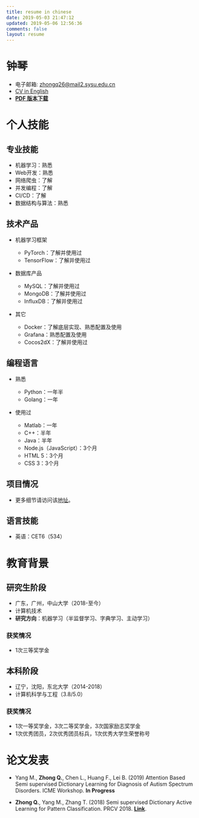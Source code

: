 ```yaml
---
title: resume in chinese
date: 2019-05-03 21:47:12
updated: 2019-05-06 12:56:36
comments: false
layout: resume
---
```

# 钟琴
- 电子邮箱: [zhongq26@mail2.sysu.edu.cn](mailto:zhongq26@mail2.sysu.edu.cn)
- [CV in English](https://cvblogs.cn/resume/resume_en.html)
- [**PDF 版本下载**](https://raw.githubusercontent.com/zhongqin0820/zhongqin0820.github.io/source-articles/source/resume/13202052146%E9%92%9F%E7%90%B4.pdf)

# 个人技能
## 专业技能
- 机器学习：熟悉
- Web开发：熟悉
- 网络爬虫：了解
- 并发编程：了解
- CI/CD：了解
- 数据结构与算法：熟悉

## 技术产品
- 机器学习框架
    - PyTorch：了解并使用过
    - TensorFlow：了解并使用过

- 数据库产品
    - MySQL：了解并使用过
    - MongoDB：了解并使用过
    - InfluxDB：了解并使用过

- 其它
    - Docker：了解底层实现、熟悉配置及使用
    - Grafana：熟悉配置及使用
    - Cocos2dX：了解并使用过

## 编程语言
- 熟悉
    - Python：一年半
    - Golang：一年

- 使用过
    - Matlab：一年
    - C++：半年
    - Java：半年
    - Node.js（JavaScript）：3个月
    - HTML 5：3个月
    - CSS 3：3个月

## 项目情况
- 更多细节请访问该[地址](https://cvblogs.cn/projects/)。

## 语言技能
- 英语：CET6（534）

# 教育背景
## 研究生阶段
- 广东，广州，中山大学（2018-至今）
- 计算机技术
- **研究方向**：机器学习（半监督学习、字典学习、主动学习）

### 获奖情况
- 1次三等奖学金

## 本科阶段
- 辽宁，沈阳，东北大学（2014-2018）
- 计算机科学与工程（3.8/5.0）

### 获奖情况
- 1次一等奖学金，3次二等奖学金，3次国家励志奖学金
- 1次优秀团员，2次优秀团员标兵，1次优秀大学生荣誉称号

# 论文发表

- Yang M., **Zhong Q.**, Chen L., Huang F., Lei B. (2019) Attention Based Semi supervised Dictionary Learning for Diagnosis of Autism Spectrum Disorders. ICME Workshop. **In Progress**

- **Zhong Q.**, Yang M., Zhang T. (2018) Semi supervised Dictionary Active Learning for Pattern Classification. PRCV 2018. [**Link**](https://link.springer.com/chapter/10.1007/978-3-030-03338-5_47).